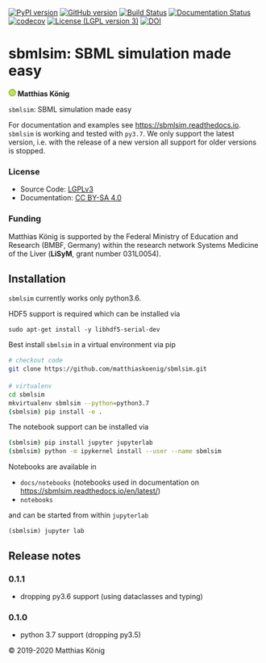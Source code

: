 [![PyPI version](https://badge.fury.io/py/sbmlsim.svg)](https://badge.fury.io/py/sbmlsim)
[![GitHub version](https://badge.fury.io/gh/matthiaskoenig%2Fsbmlsim.svg)](https://badge.fury.io/gh/matthiaskoenig%2Fsbmlsim)
[![Build Status](https://travis-ci.org/matthiaskoenig/sbmlsim.svg?branch=develop)](https://travis-ci.org/matthiaskoenig/sbmlsim)
[![Documentation Status](https://readthedocs.org/projects/sbmlsim/badge/?version=latest)](https://sbmlsim.readthedocs.io/en/latest/)
[![codecov](https://codecov.io/gh/matthiaskoenig/sbmlsim/branch/develop/graph/badge.svg)](https://codecov.io/gh/matthiaskoenig/sbmlsim)
[![License (LGPL version 3)](https://img.shields.io/badge/license-LGPLv3.0-blue.svg?style=flat-square)](http://opensource.org/licenses/LGPL-3.0)
[![DOI](https://zenodo.org/badge/DOI/10.5281/zenodo.3597770.svg)](https://doi.org/10.5281/zenodo.3597770)

<h1>sbmlsim: SBML simulation made easy</h1>
<b><a href="https://orcid.org/0000-0003-1725-179X" title="https://orcid.org/0000-0003-1725-179X"><img src="./docs/static/images/orcid.png" height="15"/></a> Matthias König</b>

`sbmlsim`: SBML simulation made easy

For documentation and examples see https://sbmlsim.readthedocs.io. `sbmlsim` is working and tested with `py3.7`. We only support the latest version, i.e. with the release of a new version all support for older versions is stopped. 

### License
* Source Code: [LGPLv3](http://opensource.org/licenses/LGPL-3.0)
* Documentation: [CC BY-SA 4.0](http://creativecommons.org/licenses/by-sa/4.0/)

### Funding
Matthias König is supported by the Federal Ministry of Education and Research (BMBF, Germany)
within the research network Systems Medicine of the Liver (**LiSyM**, grant number 031L0054).

## Installation
`sbmlsim` currently works only python3.6.

HDF5 support is required which can be installed via
```
sudo apt-get install -y libhdf5-serial-dev
```

Best install `sbmlsim` in a virtual environment via pip
```bash
# checkout code
git clone https://github.com/matthiaskoenig/sbmlsim.git

# virtualenv
cd sbmlsim
mkvirtualenv sbmlsim --python=python3.7
(sbmlsim) pip install -e .
```
The notebook support can be installed via
```bash
(sbmlsim) pip install jupyter jupyterlab
(sbmlsim) python -m ipykernel install --user --name sbmlsim
```
Notebooks are available in
- `docs/notebooks` (notebooks used in documentation on https://sbmlsim.readthedocs.io/en/latest/)
- `notebooks`

and can be started from within `jupyterlab`
```
(sbmlsim) jupyter lab
```

## Release notes
### 0.1.1
* dropping py3.6 support (using dataclasses and typing)

### 0.1.0
* python 3.7 support (dropping py3.5)

&copy; 2019-2020 Matthias König
